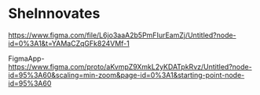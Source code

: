 # SheInnovates

https://www.figma.com/file/L6jo3aaA2b5PmFIurEamZj/Untitled?node-id=0%3A1&t=YAMaCZqGFk824VMf-1

FigmaApp-
https://www.figma.com/proto/aKvmpZ9XmkL2yKDATpkRvz/Untitled?node-id=95%3A60&scaling=min-zoom&page-id=0%3A1&starting-point-node-id=95%3A60

